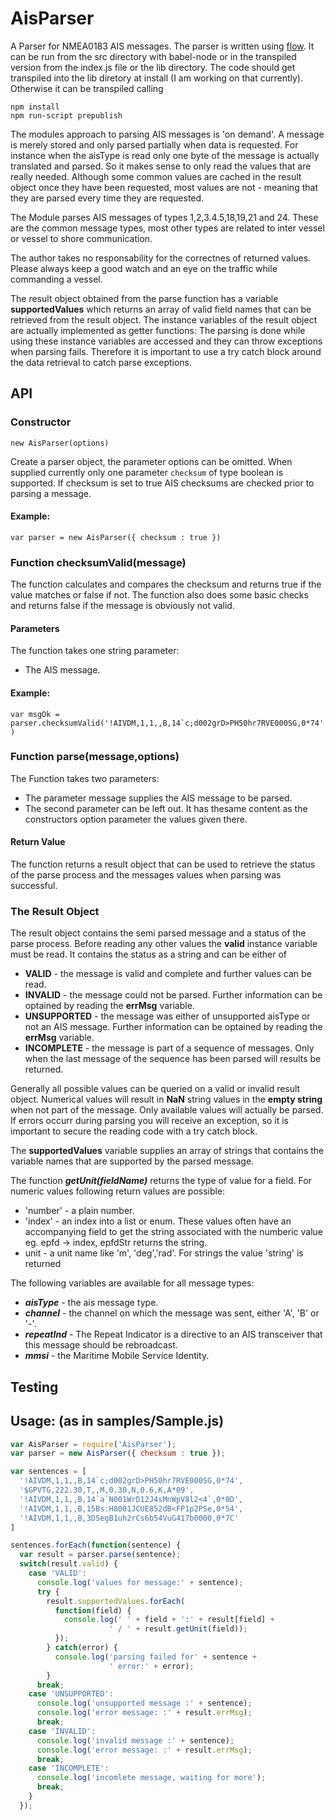 # AisParser
A Parser for NMEA0183  AIS messages.
The parser is written using [flow](https://flowtype.org/). It can be run from the src directory with babel-node or in the transpiled version from the index.js file or the lib directory. The code should get transpiled into the lib diretory at install (I am working on that currently). Otherwise it can be transpiled calling
```
npm install
npm run-script prepublish
```
The modules approach to parsing AIS messages is 'on demand'. A message is merely stored and only parsed partially when data is requested. For instance when the aisType is read only one byte of the message is actually translated and parsed. So it makes sense to only read the values that are really needed. Although some common values are cached in the result object once they have been requested, most values are not - meaning that they are parsed every time they are requested.

The Module parses AIS messages of types 1,2,3.4.5,18,19,21 and 24. These are the common message types, most other types are related to inter vessel or vessel to shore communication.

The author takes no responsability for the correctnes of returned values. Please always keep a good watch and an eye on the traffic while commanding a vessel.

The result object obtained from the parse function has a variable **supportedValues** which returns an array of valid field names that can be retrieved from the result object.
The instance variables of the result object are actually implemented as getter functions: The parsing is done while using these instance variables are accessed and they can throw exceptions when parsing fails. Therefore it is important to use a try catch block around the data retrieval to catch parse exceptions.   

## API

### Constructor
```new AisParser(options)```

Create a parser object, the parameter options can be omitted.
When supplied currently only one parameter ```checksum``` of type boolean is supported. If checksum is set to true AIS checksums are checked prior to parsing a message.

#### Example:
```var parser = new AisParser({ checksum : true })```

### Function checksumValid(message)
The function calculates and compares the checksum and returns true if the value matches or false if not. The function also does some basic checks and returns false if the message is obviously not valid.

#### Parameters
The function takes one string parameter:
- The AIS message.


#### Example:
```var msgOk = parser.checksumValid('!AIVDM,1,1,,B,14`c;d002grD>PH50hr7RVE000SG,0*74')```

### Function parse(message,options)
The Function takes two parameters:
- The parameter message supplies the AIS message to be parsed.
- The second parameter can be left out. It has thesame content as the constructors option parameter the values given there.

#### Return Value
The function returns a result object that can be used to retrieve the status of the parse process and the messages values when parsing was successful.

### The Result Object
The result object contains the semi parsed message and a status of the parse process. Before reading any other values the **valid** instance variable must be read. It contains the status as a string and can be either of
- **VALID** - the message is valid and complete and further values can be read.
- **INVALID** - the message could not be parsed. Further information can be optained by reading the **errMsg** variable.
- **UNSUPPORTED** - the message was either of unsupported aisType or not an AIS message. Further information can be optained by reading the **errMsg** variable.
- **INCOMPLETE** - the message is part of a sequence of messages. Only when the last message of the sequence has been parsed will results be returned.

Generally all possible values can be queried on a valid or invalid result object. Numerical values will result in **NaN** string values in the **empty string** when not part of the message. Only available values will actually be parsed. If errors occurr during parsing you will receive an exception, so it is important to secure the reading code with a try catch block.

The **supportedValues** variable supplies an array of strings that contains the variable names that are supported by the parsed message.

The function ***getUnit(fieldName)*** returns the type of value for a field.
For numeric values following return values are possible:
- 'number' - a plain number.
- 'index' - an index into a list or enum. These values often have an accompanying field to get the string associated with the numberic value eg. epfd -> index, epfdStr returns the string.
- unit - a unit name like 'm', 'deg','rad'.
For strings the value 'string' is returned

The following variables are available for all message types:
 - ***aisType*** - the ais message type.
 - ***channel*** - the channel on which the message was sent, either 'A', 'B' or '-'.
 - ***repeatInd*** - The Repeat Indicator is a directive to an AIS transceiver that this
message should be rebroadcast.
 - ***mmsi*** - the Maritime Mobile Service Identity.


## Testing


## Usage: (as in samples/Sample.js)
```javascript
var AisParser = require('AisParser');
var parser = new AisParser({ checksum : true });

var sentences = [
  '!AIVDM,1,1,,B,14`c;d002grD>PH50hr7RVE000SG,0*74',
  '$GPVTG,222.30,T,,M,0.30,N,0.6,K,A*09',
  '!AIVDM,1,1,,B,14`a`N001WrD12J4sMnWpV8l2<4`,0*0D',
  '!AIVDM,1,1,,B,15Bs:H8001JCUE852dB<FP1p2PSe,0*54',
  '!AIVDM,1,1,,B,3DSegB1uh2rCs6b54VuG417b0000,0*7C'
]

sentences.forEach(function(sentence) {
  var result = parser.parse(sentence);
  switch(result.valid) {
    case 'VALID':
      console.log('values for message:' + sentence);
      try {
        result.supportedValues.forEach(
          function(field) {
            console.log(' ' + field + ':' + result[field] +
                      ' / ' + result.getUnit(field));
          });
        } catch(error) {
          console.log('parsing failed for' + sentence +
                      ' error:' + error);
        }
      break;
    case 'UNSUPPORTED':
      console.log('unsupported message :' + sentence);
      console.log('error message: :' + result.errMsg);
      break;
    case 'INVALID':
      console.log('invalid message :' + sentence);
      console.log('error message: :' + result.errMsg);
      break;
    case 'INCOMPLETE':
      console.log('incomlete message, waiting for more');
      break;
    }
  });
```
